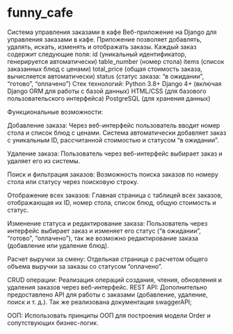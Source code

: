 # funny_cafe

Система управления заказами в кафе
Веб-приложение на Django для управления заказами в кафе. Приложение позволяет добавлять, удалять, искать, изменять и отображать заказы. Каждый заказ содержит следующие поля:
id (уникальный идентификатор, генерируется автоматически)
table_number (номер стола)
items (список заказанных блюд с ценами)
total_price (общая стоимость заказа, вычисляется автоматически)
status (статус заказа: “в ожидании”, “готово”, “оплачено”)
Стек технологий:
Python 3.8+
Django 4+ (включая Django ORM для работы с базой данных)
HTML/CSS (для базового пользовательского интерфейса)
PostgreSQL (для хранения данных)

Функциональные возможности:

Добавление заказа:
Через веб-интерфейс пользователь вводит номер стола и список блюд с ценами. Система автоматически добавляет заказ с уникальным ID, рассчитанной стоимостью и статусом “в ожидании”.

Удаление заказа:
Пользователь через веб-интерфейс выбирает заказ и удаляет его из системы.

Поиск и фильтрация заказов:
Возможность поиска заказов по номеру стола или статусу через поисковую строку.

Отображение всех заказов:
Главная страница с таблицей всех заказов, отображающая их ID, номер стола, список блюд, общую стоимость и статус.

Изменение статуса и редактирование заказа:
Пользователь через интерфейс выбирает заказ и изменяет его статус (“в ожидании”, “готово”, “оплачено”), так же возможно редактирование заказа (добавление или удаление блюд).

Расчет выручки за смену:
Отдельная страница с расчетом общего объема выручки за заказы со статусом “оплачено”.

CRUD операции: Реализация операций создания, чтения, обновления и удаления заказов через веб-интерфейс.
REST API: Дополнительно предоставлено API для работы с заказами (добавление, удаление, поиск и т. д.).
Так же реализована документация swaggerAPI;

ООП: Использовать принципы ООП для построения модели Order и сопутствующих бизнес-логик.
